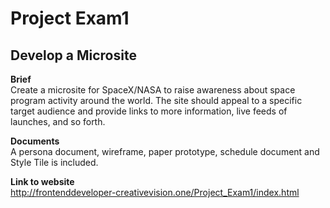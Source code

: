 # Project Exam1
## **Develop a Microsite**

**Brief**\
Create a microsite for SpaceX/NASA to raise awareness about space program activity around the world. The site should appeal to a 
specific target audience and provide links to more information, live feeds of launches, and so forth.

**Documents**\
A persona document, wireframe, paper prototype, schedule document and Style Tile is included. 

**Link to website**\
http://frontenddeveloper-creativevision.one/Project_Exam1/index.html
